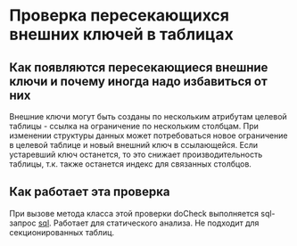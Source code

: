 # Проверка пересекающихся внешних ключей в таблицах

## Как появляются пересекающиеся внешние ключи и почему иногда надо избавиться от них
Внешние ключи могут быть созданы по нескольким атрибутам целевой таблицы - ссылка на ограничение по нескольким столбцам.
При изменении структуры данных может потребоваться новое ограничение в целевой таблице и новый внешний ключ в ссылающейся. Если устаревший ключ останется, то это снижает производительность таблицы, т.к. также останется индекс для связанных столбцов.

## Как работает эта проверка
При вызове метода класса этой проверки doCheck выполняется sql-запрос [sql](https://github.com/mfvanek/pg-index-health-sql/blob/master/sql/intersected_foreign_keys.sql).
Работает для статического анализа.
Не подходит для секционированных таблиц.
